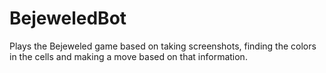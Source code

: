 # BejeweledBot
Plays the Bejeweled game based on taking screenshots, finding the colors in the cells and making a move based on that information.
